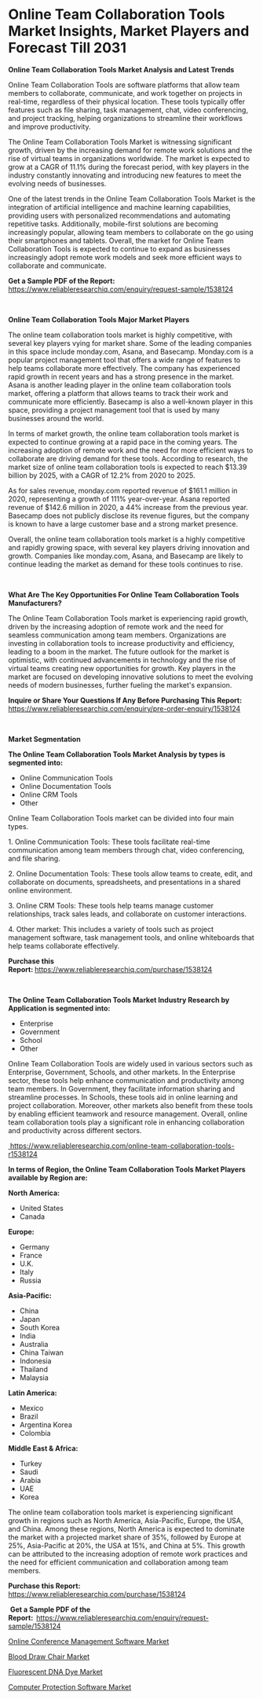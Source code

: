 <p><h1>Online Team Collaboration Tools Market Insights, Market Players and Forecast Till 2031</h1></p><p><strong>Online Team Collaboration Tools Market Analysis and Latest Trends</strong></p>
<p><p>Online Team Collaboration Tools are software platforms that allow team members to collaborate, communicate, and work together on projects in real-time, regardless of their physical location. These tools typically offer features such as file sharing, task management, chat, video conferencing, and project tracking, helping organizations to streamline their workflows and improve productivity.</p><p>The Online Team Collaboration Tools Market is witnessing significant growth, driven by the increasing demand for remote work solutions and the rise of virtual teams in organizations worldwide. The market is expected to grow at a CAGR of 11.1% during the forecast period, with key players in the industry constantly innovating and introducing new features to meet the evolving needs of businesses.</p><p>One of the latest trends in the Online Team Collaboration Tools Market is the integration of artificial intelligence and machine learning capabilities, providing users with personalized recommendations and automating repetitive tasks. Additionally, mobile-first solutions are becoming increasingly popular, allowing team members to collaborate on the go using their smartphones and tablets. Overall, the market for Online Team Collaboration Tools is expected to continue to expand as businesses increasingly adopt remote work models and seek more efficient ways to collaborate and communicate.</p></p>
<p><strong>Get a Sample PDF of the Report:&nbsp;</strong> <a href="https://www.reliableresearchiq.com/enquiry/request-sample/1538124">https://www.reliableresearchiq.com/enquiry/request-sample/1538124</a></p>
<p>&nbsp;</p>
<p><strong>Online Team Collaboration Tools Major Market Players</strong></p>
<p><p>The online team collaboration tools market is highly competitive, with several key players vying for market share. Some of the leading companies in this space include monday.com, Asana, and Basecamp. Monday.com is a popular project management tool that offers a wide range of features to help teams collaborate more effectively. The company has experienced rapid growth in recent years and has a strong presence in the market. Asana is another leading player in the online team collaboration tools market, offering a platform that allows teams to track their work and communicate more efficiently. Basecamp is also a well-known player in this space, providing a project management tool that is used by many businesses around the world.</p><p>In terms of market growth, the online team collaboration tools market is expected to continue growing at a rapid pace in the coming years. The increasing adoption of remote work and the need for more efficient ways to collaborate are driving demand for these tools. According to research, the market size of online team collaboration tools is expected to reach $13.39 billion by 2025, with a CAGR of 12.2% from 2020 to 2025.</p><p>As for sales revenue, monday.com reported revenue of $161.1 million in 2020, representing a growth of 111% year-over-year. Asana reported revenue of $142.6 million in 2020, a 44% increase from the previous year. Basecamp does not publicly disclose its revenue figures, but the company is known to have a large customer base and a strong market presence.</p><p>Overall, the online team collaboration tools market is a highly competitive and rapidly growing space, with several key players driving innovation and growth. Companies like monday.com, Asana, and Basecamp are likely to continue leading the market as demand for these tools continues to rise.</p></p>
<p>&nbsp;</p>
<p><strong>What Are The Key Opportunities For Online Team Collaboration Tools Manufacturers?</strong></p>
<p><p>The Online Team Collaboration Tools market is experiencing rapid growth, driven by the increasing adoption of remote work and the need for seamless communication among team members. Organizations are investing in collaboration tools to increase productivity and efficiency, leading to a boom in the market. The future outlook for the market is optimistic, with continued advancements in technology and the rise of virtual teams creating new opportunities for growth. Key players in the market are focused on developing innovative solutions to meet the evolving needs of modern businesses, further fueling the market's expansion.</p></p>
<p><strong>Inquire or Share Your Questions If Any Before Purchasing This Report:</strong> <a href="https://www.reliableresearchiq.com/enquiry/pre-order-enquiry/1538124">https://www.reliableresearchiq.com/enquiry/pre-order-enquiry/1538124</a></p>
<p>&nbsp;</p>
<p><strong>Market Segmentation</strong></p>
<p><strong>The Online Team Collaboration Tools Market Analysis by types is segmented into:</strong></p>
<p><ul><li>Online Communication Tools</li><li>Online Documentation Tools</li><li>Online CRM Tools</li><li>Other</li></ul></p>
<p><p>Online Team Collaboration Tools market can be divided into four main types. </p><p>1. Online Communication Tools: These tools facilitate real-time communication among team members through chat, video conferencing, and file sharing.</p><p>2. Online Documentation Tools: These tools allow teams to create, edit, and collaborate on documents, spreadsheets, and presentations in a shared online environment.</p><p>3. Online CRM Tools: These tools help teams manage customer relationships, track sales leads, and collaborate on customer interactions.</p><p>4. Other market: This includes a variety of tools such as project management software, task management tools, and online whiteboards that help teams collaborate effectively.</p></p>
<p><strong>Purchase this Report:&nbsp;</strong><a href="https://www.reliableresearchiq.com/purchase/1538124">https://www.reliableresearchiq.com/purchase/1538124</a></p>
<p>&nbsp;</p>
<p><strong>The Online Team Collaboration Tools Market Industry Research by Application is segmented into:</strong></p>
<p><ul><li>Enterprise</li><li>Government</li><li>School</li><li>Other</li></ul></p>
<p><p>Online Team Collaboration Tools are widely used in various sectors such as Enterprise, Government, Schools, and other markets. In the Enterprise sector, these tools help enhance communication and productivity among team members. In Government, they facilitate information sharing and streamline processes. In Schools, these tools aid in online learning and project collaboration. Moreover, other markets also benefit from these tools by enabling efficient teamwork and resource management. Overall, online team collaboration tools play a significant role in enhancing collaboration and productivity across different sectors.</p></p>
<p><a href="https://www.reliableresearchiq.com/online-team-collaboration-tools-r1538124">&nbsp;https://www.reliableresearchiq.com/online-team-collaboration-tools-r1538124</a></p>
<p><strong>In terms of Region, the Online Team Collaboration Tools Market Players available by Region are:</strong></p>
<p>
    <p> <strong> North America: </strong>
        <ul>
            <li>United States</li>
            <li>Canada</li>
        </ul>
        </p> 
    <p> <strong> Europe: </strong>
        <ul>
            <li>Germany</li>
            <li>France</li>
            <li>U.K.</li>
            <li>Italy</li>
            <li>Russia</li>
        </ul>
        </p> 
    <p> <strong> Asia-Pacific: </strong>
        <ul>
            <li>China</li>
            <li>Japan</li>
            <li>South Korea</li>
            <li>India</li>
            <li>Australia</li>
            <li>China Taiwan</li>
            <li>Indonesia</li>
            <li>Thailand</li>
            <li>Malaysia</li>
        </ul>
        </p> 
    <p> <strong> Latin America: </strong>
        <ul>
            <li>Mexico</li>
            <li>Brazil</li>
            <li>Argentina Korea</li>
            <li>Colombia</li>
        </ul>
        </p> 
    <p> <strong> Middle East & Africa: </strong>
        <ul>
            <li>Turkey</li>
            <li>Saudi</li>
            <li>Arabia</li>
            <li>UAE</li>
            <li>Korea</li>
        </ul>
    </p>
    </p>
<p><p>The online team collaboration tools market is experiencing significant growth in regions such as North America, Asia-Pacific, Europe, the USA, and China. Among these regions, North America is expected to dominate the market with a projected market share of 35%, followed by Europe at 25%, Asia-Pacific at 20%, the USA at 15%, and China at 5%. This growth can be attributed to the increasing adoption of remote work practices and the need for efficient communication and collaboration among team members.</p></p>
<p><strong>Purchase this Report: </strong><a href="https://www.reliableresearchiq.com/purchase/1538124">https://www.reliableresearchiq.com/purchase/1538124</a></p>
<p>&nbsp;<strong>Get a Sample PDF of the Report:&nbsp;&nbsp;</strong><a href="https://www.reliableresearchiq.com/enquiry/request-sample/1538124">https://www.reliableresearchiq.com/enquiry/request-sample/1538124</a></p>
<p><strong></strong></p>
<p><p><a href="https://github.com/globismark/Market-Research-Report-List-4/blob/main/online-conference-management-software-market.md">Online Conference Management Software Market</a></p><p><a href="https://www.linkedin.com/pulse/blood-draw-chair-market-share-size-trends-industry-analysis-qkuuf">Blood Draw Chair Market</a></p><p><a href="https://www.linkedin.com/pulse/global-fluorescent-dna-dye-market-focus-product-type-h09zc">Fluorescent DNA Dye Market</a></p><p><a href="https://github.com/prosalinda88/Market-Research-Report-List-5/blob/main/computer-protection-software-market.md">Computer Protection Software Market</a></p></p>